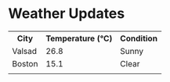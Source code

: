 # Weather Updates

<!-- WEATHER-UPDATE-START -->
<table><tr><th>City</th><th>Temperature (°C)</th><th>Condition</th></tr><tr><td>Valsad</td><td>26.8</td><td>Sunny</td></tr><tr><td>Boston</td><td>15.1</td><td>Clear</td></tr><tr><td></td><td></td><td></td></tr></table>
<!-- WEATHER-UPDATE-END -->
